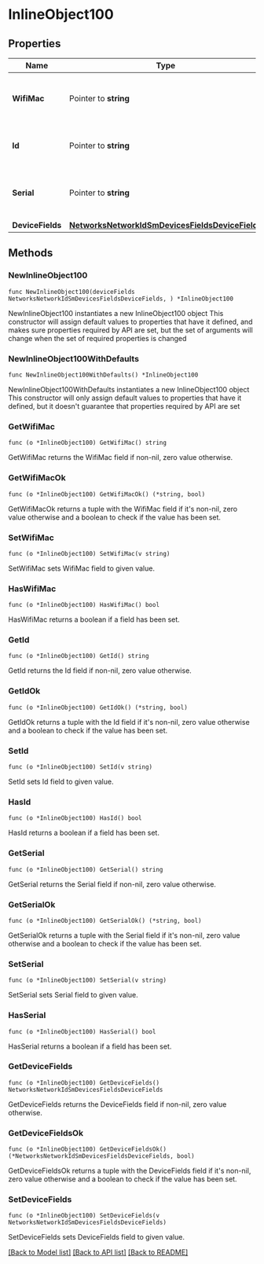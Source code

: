 # InlineObject100

## Properties

Name | Type | Description | Notes
------------ | ------------- | ------------- | -------------
**WifiMac** | Pointer to **string** | The wifiMac of the device to be modified. | [optional] 
**Id** | Pointer to **string** | The id of the device to be modified. | [optional] 
**Serial** | Pointer to **string** | The serial of the device to be modified. | [optional] 
**DeviceFields** | [**NetworksNetworkIdSmDevicesFieldsDeviceFields**](NetworksNetworkIdSmDevicesFieldsDeviceFields.md) |  | 

## Methods

### NewInlineObject100

`func NewInlineObject100(deviceFields NetworksNetworkIdSmDevicesFieldsDeviceFields, ) *InlineObject100`

NewInlineObject100 instantiates a new InlineObject100 object
This constructor will assign default values to properties that have it defined,
and makes sure properties required by API are set, but the set of arguments
will change when the set of required properties is changed

### NewInlineObject100WithDefaults

`func NewInlineObject100WithDefaults() *InlineObject100`

NewInlineObject100WithDefaults instantiates a new InlineObject100 object
This constructor will only assign default values to properties that have it defined,
but it doesn't guarantee that properties required by API are set

### GetWifiMac

`func (o *InlineObject100) GetWifiMac() string`

GetWifiMac returns the WifiMac field if non-nil, zero value otherwise.

### GetWifiMacOk

`func (o *InlineObject100) GetWifiMacOk() (*string, bool)`

GetWifiMacOk returns a tuple with the WifiMac field if it's non-nil, zero value otherwise
and a boolean to check if the value has been set.

### SetWifiMac

`func (o *InlineObject100) SetWifiMac(v string)`

SetWifiMac sets WifiMac field to given value.

### HasWifiMac

`func (o *InlineObject100) HasWifiMac() bool`

HasWifiMac returns a boolean if a field has been set.

### GetId

`func (o *InlineObject100) GetId() string`

GetId returns the Id field if non-nil, zero value otherwise.

### GetIdOk

`func (o *InlineObject100) GetIdOk() (*string, bool)`

GetIdOk returns a tuple with the Id field if it's non-nil, zero value otherwise
and a boolean to check if the value has been set.

### SetId

`func (o *InlineObject100) SetId(v string)`

SetId sets Id field to given value.

### HasId

`func (o *InlineObject100) HasId() bool`

HasId returns a boolean if a field has been set.

### GetSerial

`func (o *InlineObject100) GetSerial() string`

GetSerial returns the Serial field if non-nil, zero value otherwise.

### GetSerialOk

`func (o *InlineObject100) GetSerialOk() (*string, bool)`

GetSerialOk returns a tuple with the Serial field if it's non-nil, zero value otherwise
and a boolean to check if the value has been set.

### SetSerial

`func (o *InlineObject100) SetSerial(v string)`

SetSerial sets Serial field to given value.

### HasSerial

`func (o *InlineObject100) HasSerial() bool`

HasSerial returns a boolean if a field has been set.

### GetDeviceFields

`func (o *InlineObject100) GetDeviceFields() NetworksNetworkIdSmDevicesFieldsDeviceFields`

GetDeviceFields returns the DeviceFields field if non-nil, zero value otherwise.

### GetDeviceFieldsOk

`func (o *InlineObject100) GetDeviceFieldsOk() (*NetworksNetworkIdSmDevicesFieldsDeviceFields, bool)`

GetDeviceFieldsOk returns a tuple with the DeviceFields field if it's non-nil, zero value otherwise
and a boolean to check if the value has been set.

### SetDeviceFields

`func (o *InlineObject100) SetDeviceFields(v NetworksNetworkIdSmDevicesFieldsDeviceFields)`

SetDeviceFields sets DeviceFields field to given value.



[[Back to Model list]](../README.md#documentation-for-models) [[Back to API list]](../README.md#documentation-for-api-endpoints) [[Back to README]](../README.md)


